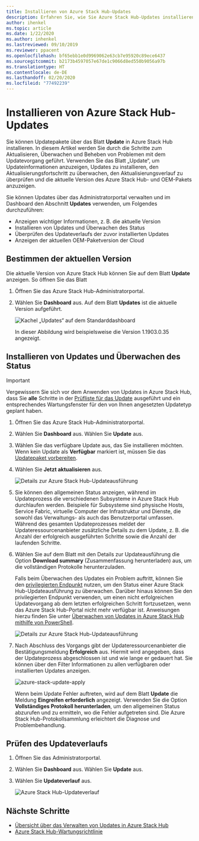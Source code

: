 ```yaml
---
title: Installieren von Azure Stack Hub-Updates
description: Erfahren Sie, wie Sie Azure Stack Hub-Updates installieren.
author: ihenkel
ms.topic: article
ms.date: 1/22/2020
ms.author: inhenkel
ms.lastreviewed: 09/10/2019
ms.reviewer: ppacent
ms.openlocfilehash: bf65ebb1e0d9969062e63cb7e95920c89ece6437
ms.sourcegitcommit: b2173b4597057e67de1c9066d8ed550b9056a97b
ms.translationtype: HT
ms.contentlocale: de-DE
ms.lasthandoff: 02/20/2020
ms.locfileid: "77492239"
---
```

# <a name="install-azure-stack-hub-updates"></a>Installieren von Azure Stack Hub-Updates

Sie können Updatepakete über das Blatt **Update** in Azure Stack Hub installieren. In diesem Artikel werden Sie durch die Schritte zum Aktualisieren, Überwachen und Beheben von Problemen mit dem Updatevorgang geführt. Verwenden Sie das Blatt „Update“, um Updateinformationen anzuzeigen, Updates zu installieren, den Aktualisierungsfortschritt zu überwachen, den Aktualisierungsverlauf zu überprüfen und die aktuelle Version des Azure Stack Hub- und OEM-Pakets anzuzeigen.

Sie können Updates über das Administratorportal verwalten und im Dashboard den Abschnitt **Updates** verwenden, um Folgendes durchzuführen:

- Anzeigen wichtiger Informationen, z. B. die aktuelle Version
- Installieren von Updates und Überwachen des Status
- Überprüfen des Updateverlaufs der zuvor installierten Updates
- Anzeigen der aktuellen OEM-Paketversion der Cloud

## <a name="determine-the-current-version"></a>Bestimmen der aktuellen Version

Die aktuelle Version von Azure Stack Hub können Sie auf dem Blatt **Update** anzeigen. So öffnen Sie das Blatt

1.  Öffnen Sie das Azure Stack Hub-Administratorportal.

2.  Wählen Sie **Dashboard** aus. Auf dem Blatt **Updates** ist die aktuelle Version aufgeführt.

    ![Kachel „Updates“ auf dem Standarddashboard](./media/azure-stack-update-apply/image1.png)

    In dieser Abbildung wird beispielsweise die Version 1.1903.0.35 angezeigt.

## <a name="install-updates-and-monitor-progress"></a>Installieren von Updates und Überwachen des Status

> [!Important]
> Vergewissern Sie sich vor dem Anwenden von Updates in Azure Stack Hub, dass Sie **alle** Schritte in der [Prüfliste für das Update](release-notes-checklist.md) ausgeführt und ein entsprechendes Wartungsfenster für den von Ihnen angesetzten Updatetyp geplant haben.

1. Öffnen Sie das Azure Stack Hub-Administratorportal.

2. Wählen Sie **Dashboard** aus. Wählen Sie **Update** aus.

3. Wählen Sie das verfügbare Update aus, das Sie installieren möchten. Wenn kein Update als **Verfügbar** markiert ist, müssen Sie das [Updatepaket vorbereiten](azure-stack-update-prepare-package.md).

4. Wählen Sie **Jetzt aktualisieren** aus.

    ![Details zur Azure Stack Hub-Updateausführung](./media/azure-stack-update-apply/image2.png)

5. Sie können den allgemeinen Status anzeigen, während im Updateprozess die verschiedenen Subsysteme in Azure Stack Hub durchlaufen werden. Beispiele für Subsysteme sind physische Hosts, Service Fabric, virtuelle Computer der Infrastruktur und Dienste, die sowohl das Verwaltungs- als auch das Benutzerportal umfassen. Während des gesamten Updateprozesses meldet der Updateressourcenanbieter zusätzliche Details zu dem Update, z. B. die Anzahl der erfolgreich ausgeführten Schritte sowie die Anzahl der laufenden Schritte.

6. Wählen Sie auf dem Blatt mit den Details zur Updateausführung die Option **Download summary** (Zusammenfassung herunterladen) aus, um die vollständigen Protokolle herunterzuladen.

    Falls beim Überwachen des Updates ein Problem auftritt, können Sie den [privilegierten Endpunkt](https://docs.microsoft.com/azure-stack/operator/azure-stack-privileged-endpoint) nutzen, um den Status einer Azure Stack Hub-Updateausführung zu überwachen. Darüber hinaus können Sie den privilegierten Endpunkt verwenden, um einen nicht erfolgreichen Updatevorgang ab dem letzten erfolgreichen Schritt fortzusetzen, wenn das Azure Stack Hub-Portal nicht mehr verfügbar ist. Anweisungen hierzu finden Sie unter [Überwachen von Updates in Azure Stack Hub mithilfe von PowerShell](azure-stack-update-monitor.md).

    ![Details zur Azure Stack Hub-Updateausführung](./media/azure-stack-update-apply/image3.png)

7. Nach Abschluss des Vorgangs gibt der Updateressourcenanbieter die Bestätigungsmeldung **Erfolgreich** aus. Hiermit wird angegeben, dass der Updateprozess abgeschlossen ist und wie lange er gedauert hat. Sie können über den Filter Informationen zu allen verfügbaren oder installierten Updates anzeigen.

    ![azure-stack-update-apply](./media/azure-stack-update-apply/image4.png)

    Wenn beim Update Fehler auftreten, wird auf dem Blatt **Update** die Meldung **Eingreifen erforderlich** angezeigt. Verwenden Sie die Option **Vollständiges Protokoll herunterladen**, um den allgemeinen Status abzurufen und zu ermitteln, wo die Fehler aufgetreten sind. Die Azure Stack Hub-Protokollsammlung erleichtert die Diagnose und Problembehandlung.

## <a name="review-update-history"></a>Prüfen des Updateverlaufs

1. Öffnen Sie das Administratorportal.

2. Wählen Sie **Dashboard** aus. Wählen Sie **Update** aus.

3. Wählen Sie **Updateverlauf** aus.

    ![Azure Stack Hub-Updateverlauf](./media/azure-stack-update-apply/image7.png)

## <a name="next-steps"></a>Nächste Schritte

-   [Übersicht über das Verwalten von Updates in Azure Stack Hub](https://docs.microsoft.com/azure-stack/operator/azure-stack-updates)  
-   [Azure Stack Hub-Wartungsrichtlinie](https://docs.microsoft.com/azure-stack/operator/azure-stack-servicing-policy)  
